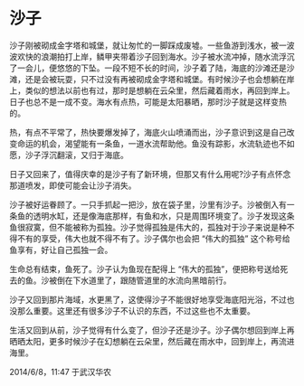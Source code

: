 # 沙子

沙子刚被砌成金字塔和城堡，就让匆忙的一脚踩成废墟。一些鱼游到浅水，被一波波欢快的浪潮拍打上岸，鳞甲夹带着沙子回到海水。沙子被水流冲掉，随水流浮沉了一会儿，便悠悠的下坠。一段不短不长的时间，沙子着了陆，海底的沙滩还是沙滩，还是会被玩耍，只不过没有再被砌成金字塔和城堡。有时候沙子也会想躺在岸上，类似的想法以前也有过，那时是想躺在云朵里，然后藏着雨水，再回到岸上。日子也总不是一成不变。海水有点热，可能是太阳暴晒，那时沙子就是这样变热的。

热，有点不平常了，热快要爆发掉了，海底火山喷涌而出，沙子意识到这是自己改变命运的机会，渴望能有一条鱼，一道水流帮助他。鱼没有踪影，水流轨迹也不如愿，沙子浮沉翻滚，又归于海底。

日子又回来了，值得庆幸的是沙子有了新环境，但那又有什么用呢?沙子有点怀念那道喷发，即使可能会让沙子消失。

沙子被好运眷顾了。一只手抓起一把沙，放在袋子里，沙里有沙子。沙被倒入有一条鱼的透明水缸，还是像海底那样，有鱼和水，只是周围环境变了。沙子发现这条鱼很寂寞，但不能被称为孤独。沙子觉得孤独是伟大的，孤独对于沙子来说是种不得不有的享受，伟大也就不得不有了。沙子偶尔也会把 “伟大的孤独” 这个称号给鱼享有，好让自己孤独一会。

生命总有结束，鱼死了。沙子认为鱼现在配得上 “伟大的孤独”，便把称号送给死去的鱼。沙被倒在下水道里了，跟随管道里的水流向黑暗前行。

沙子又回到那片海域，水更黑了，这使得沙子不能很好地享受海底阳光浴，不过也没那么重要。这里还有很多沙子不认识的东西，不过这些也不太重要。

生活又回到从前，沙子觉得有什么变了，但沙子还是沙子。沙子偶尔想回到岸上再晒晒太阳，更多时候沙子在幻想躺在云朵里，然后藏在雨水中，回到岸上，再流进海里。

2014/6/8，11:47 于武汉华农
